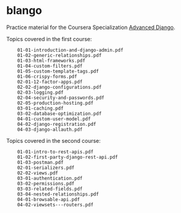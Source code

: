 # blango

Practice material for the Coursera Specialization [Advanced Django](https://www.coursera.org/specializations/codio-advanced-django-and-django-rest-framework).

Topics covered in the first course:

```
    01-01-introduction-and-django-admin.pdf
    01-02-generic-relationships.pdf
    01-03-html-frameworks.pdf
    01-04-custom-filters.pdf
    01-05-custom-template-tags.pdf
    01-06-crispy-forms.pdf
    02-01-12-factor-apps.pdf
    02-02-django-configurations.pdf
    02-03-logging.pdf
    02-04-security-and-passwords.pdf
    02-05-production-hosting.pdf
    03-01-caching.pdf
    03-02-database-optimization.pdf
    04-01-custom-user-model.pdf
    04-02-django-registration.pdf
    04-03-django-allauth.pdf
```
Topics covered in the second course:
```
    01-01-intro-to-rest-apis.pdf
    01-02-first-party-django-rest-api.pdf
    01-03-postman.pdf
    02-01-serializers.pdf
    02-02-views.pdf
    03-01-authentication.pdf
    03-02-permissions.pdf
    03-03-related-fields.pdf
    03-04-nested-relationships.pdf
    04-01-browsable-api.pdf
    04-02-viewsets---routers.pdf
```